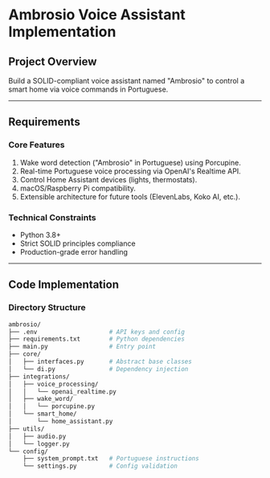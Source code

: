 # Ambrosio Voice Assistant Implementation

## Project Overview
Build a SOLID-compliant voice assistant named "Ambrosio" to control a smart home via voice commands in Portuguese.

---

## Requirements

### Core Features
1. Wake word detection ("Ambrosio" in Portuguese) using Porcupine.
2. Real-time Portuguese voice processing via OpenAI's Realtime API.
3. Control Home Assistant devices (lights, thermostats).
4. macOS/Raspberry Pi compatibility.
5. Extensible architecture for future tools (ElevenLabs, Koko AI, etc.).

### Technical Constraints
- Python 3.8+
- Strict SOLID principles compliance
- Production-grade error handling

---

## Code Implementation

### Directory Structure
```bash
ambrosio/
├── .env                    # API keys and config
├── requirements.txt        # Python dependencies
├── main.py                 # Entry point
├── core/
│   ├── interfaces.py       # Abstract base classes
│   └── di.py               # Dependency injection
├── integrations/
│   ├── voice_processing/
│   │   └── openai_realtime.py
│   ├── wake_word/
│   │   └── porcupine.py
│   └── smart_home/
│       └── home_assistant.py
├── utils/
│   ├── audio.py
│   └── logger.py
└── config/
    ├── system_prompt.txt   # Portuguese instructions
    └── settings.py         # Config validation
   